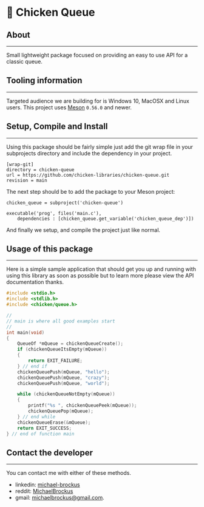 # 🐓 Chicken Queue

## About

* * *

Small lightweight package focused on providing an easy to use API for a classic queue.

## Tooling information

* * *

Targeted audience we are building for is Windows 10, MacOSX and Linux users. This
project uses [Meson](https://mesonbuild.com/) `0.56.0` and newer.

## Setup, Compile and Install

* * *

Using this package should be fairly simple just add the git wrap file in your subprojects
directory and include the dependency in your project.

```console
[wrap-git]
directory = chicken-queue
url = https://github.com/chicken-libraries/chicken-queue.git
revision = main
```


The next step should be to add the package to your Meson project:

```meson
chicken_queue = subproject('chicken-queue')

executable('prog', files('main.c'),
    dependencies : [chicken_queue.get_variable('chicken_queue_dep')])

```

And finally we setup, and compile the project just like normal.

## Usage of this package

* * *

Here is a simple sample application that should get you up and running with using this
library as soon as possible but to learn more please view the API documentation thanks.

```c
#include <stdio.h>
#include <stdlib.h>
#include <chicken/queue.h>

//
// main is where all good examples start
//
int main(void)
{
    QueueOf *mQueue = chickenQueueCreate();
    if (chickenQueueItsEmpty(mQueue))
    {
        return EXIT_FAILURE;
    } // end if
    chickenQueuePush(mQueue, "hello");
    chickenQueuePush(mQueue, "crazy");
    chickenQueuePush(mQueue, "world");

    while (chickenQueueNotEmpty(mQueue))
    {
        printf("%s ", chickenQueuePeek(mQueue));
        chickenQueuePop(mQueue);
    } // end while
    chickenQueueErase(&mQueue);
    return EXIT_SUCCESS;
} // end of function main

```

## Contact the developer

* * *

You can contact me with either of these methods.

-   linkedin: [michael-brockus](https://www.linkedin.com/in/michael-brockus-1009a1174/)
-   reddit: [MichaelBrockus](https://www.reddit.com/user/MichaelBrockus)
-   gmail: [michaelbrockus@gmail.com](mailto:michaelbrockus@gmail.com).
